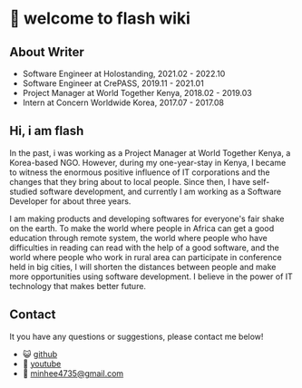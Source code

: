 # 🧙 welcome to flash wiki

## About Writer

* Software Engineer at Holostanding, 2021.02 - 2022.10
* Software Engineer at CrePASS, 2019.11 - 2021.01
* Project Manager at World Together Kenya, 2018.02 - 2019.03
* Intern at Concern Worldwide Korea, 2017.07 - 2017.08



## Hi, i am flash&#x20;

In the past, i was working as a Project Manager at World Together Kenya, a Korea-based NGO. However, during my one-year-stay in Kenya, I became to witness the enormous positive influence of IT corporations and the changes that they bring about to local people. Since then, I have self-studied software development, and currently I am working as a Software Developer for about three years.

I am making products and developing softwares for everyone's fair shake on the earth. To make the world where people in Africa can get a good education through remote system, the world where people who have difficulties in reading can read with the help of a good software, and the world where people who work in rural area can participate in conference held in big cities, I will shorten the distances between people and make more opportunities using software development. I believe in the power of IT technology that makes better future.&#x20;



## Contact

It you have any questions or suggestions, please contact me below!  &#x20;

* 😺 [github](https://github.com/Miniminis)
* 🎥 [youtube](https://www.youtube.com/@devgrandma)
* 📮 minhee4735@gmail.com
